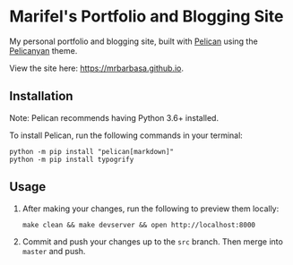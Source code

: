 # Marifel's Portfolio and Blogging Site
My personal portfolio and blogging site, built with [Pelican](https://github.com/getpelican/pelican) using the [Pelicanyan](https://github.com/thomaswilley/pelicanyan) theme.

View the site here: https://mrbarbasa.github.io.

## Installation
Note: Pelican recommends having Python 3.6+ installed.

To install Pelican, run the following commands in your terminal:
```
python -m pip install "pelican[markdown]"
python -m pip install typogrify
```

## Usage

1. After making your changes, run the following to preview them locally:
    ```
    make clean && make devserver && open http://localhost:8000
    ```
1. Commit and push your changes up to the `src` branch. Then merge into `master` and push.
